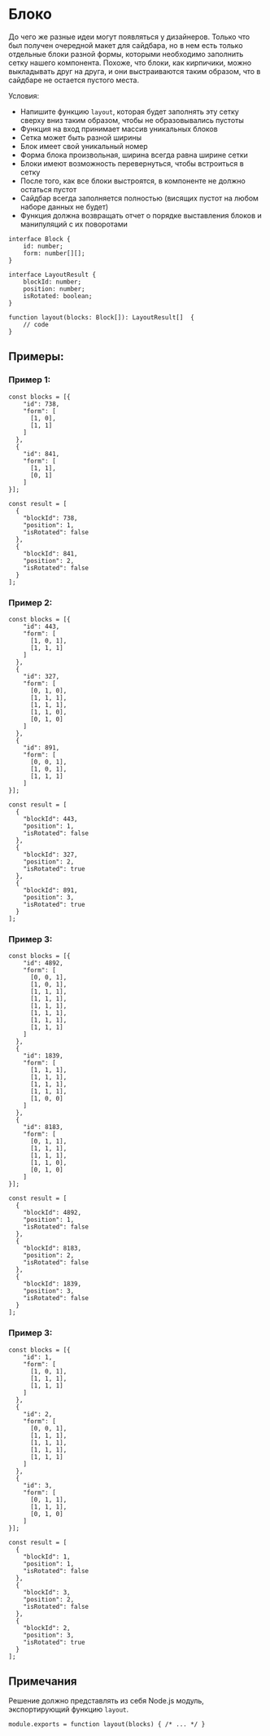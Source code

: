 # Блоко

До чего же разные идеи могут появляться у дизайнеров. Только что был получен очередной макет для сайдбара, но в нем есть только отдельные блоки разной формы, которыми необходимо заполнить сетку нашего компонента. Похоже, что блоки, как кирпичики, можно выкладывать друг на друга, и они выстраиваются таким образом, что в сайдбаре не остается пустого места.

Условия:
- Напишите функцию `layout`, которая будет заполнять эту сетку сверху вниз таким образом, чтобы не образовывались пустоты
- Функция на вход принимает массив уникальных блоков
- Сетка может быть разной ширины
- Блок имеет свой уникальный номер
- Форма блока произвольная, ширина всегда равна ширине сетки
- Блоки имеют возможность перевернуться, чтобы встроиться в сетку
- После того, как все блоки выстроятся, в компоненте не должно остаться пустот
- Сайдбар всегда заполняется полностью (висящих пустот на любом наборе данных не будет)
- Функция должна возвращать отчет о порядке выставления блоков и манипуляций с их поворотами

```
interface Block {
    id: number;
    form: number[][];
}

interface LayoutResult {
    blockId: number;
    position: number;
    isRotated: boolean;
}

function layout(blocks: Block[]): LayoutResult[]  {
    // code
}
```

## Примеры:

### Пример 1:

```
const blocks = [{
    "id": 738,
    "form": [
      [1, 0],
      [1, 1]
    ]
  },
  {
    "id": 841,
    "form": [
      [1, 1],
      [0, 1]
    ]
}];

const result = [
  {
    "blockId": 738,
    "position": 1,
    "isRotated": false
  },
  {
    "blockId": 841,
    "position": 2,
    "isRotated": false
  }
];
```

### Пример 2:

```
const blocks = [{
    "id": 443,
    "form": [
      [1, 0, 1],
      [1, 1, 1]
    ]
  },
  {
    "id": 327,
    "form": [
      [0, 1, 0],
      [1, 1, 1],
      [1, 1, 1],
      [1, 1, 0],
      [0, 1, 0]
    ]
  },
  {
    "id": 891,
    "form": [
      [0, 0, 1],
      [1, 0, 1],
      [1, 1, 1]
    ]
}];

const result = [
  {
    "blockId": 443,
    "position": 1,
    "isRotated": false
  },
  {
    "blockId": 327,
    "position": 2,
    "isRotated": true
  },
  {
    "blockId": 891,
    "position": 3,
    "isRotated": true
  }
];
```


### Пример 3:

```
const blocks = [{
    "id": 4892,
    "form": [
      [0, 0, 1],
      [1, 0, 1],
      [1, 1, 1],
      [1, 1, 1],
      [1, 1, 1],
      [1, 1, 1],
      [1, 1, 1],
      [1, 1, 1]
    ]
  },
  {
    "id": 1839,
    "form": [
      [1, 1, 1],
      [1, 1, 1],
      [1, 1, 1],
      [1, 1, 1],
      [1, 0, 0]
    ]
  },
  {
    "id": 8183,
    "form": [
      [0, 1, 1],
      [1, 1, 1],
      [1, 1, 1],
      [1, 1, 0],
      [0, 1, 0]
    ]
}];

const result = [
  {
    "blockId": 4892,
    "position": 1,
    "isRotated": false
  },
  {
    "blockId": 8183,
    "position": 2,
    "isRotated": false
  },
  {
    "blockId": 1839,
    "position": 3,
    "isRotated": false
  }
];
```

### Пример 3:

```
const blocks = [{
    "id": 1,
    "form": [
      [1, 0, 1],
      [1, 1, 1],
      [1, 1, 1]
    ]
  },
  {
    "id": 2,
    "form": [
      [0, 0, 1],
      [1, 1, 1],
      [1, 1, 1],
      [1, 1, 1],
      [1, 1, 1]
    ]
  },
  {
    "id": 3,
    "form": [
      [0, 1, 1],
      [1, 1, 1],
      [0, 1, 0]
    ]
}];

const result = [
  {
    "blockId": 1,
    "position": 1,
    "isRotated": false
  },
  {
    "blockId": 3,
    "position": 2,
    "isRotated": false
  },
  {
    "blockId": 2,
    "position": 3,
    "isRotated": true
  }
];
```

## Примечания

Решение должно представлять из себя Node.js модуль, экспортирующий функцию `layout`.

```
module.exports = function layout(blocks) { /* ... */ }
```

